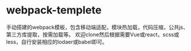 # webpack-templete
手动搭建的webpack模板，包含移动端适配，模块热加载，代码压缩，公共js、第三方库提取，按需加载等。  欢迎clone然后根据需要Vue或react，scss或less，自行安装相应的lodaer或babel即可。